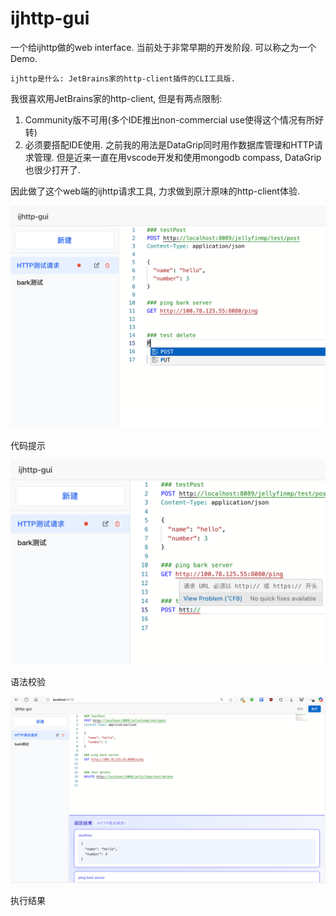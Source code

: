 # ijhttp-gui

一个给ijhttp做的web interface. 当前处于非常早期的开发阶段. 可以称之为一个Demo.

    ijhttp是什么: JetBrains家的http-client插件的CLI工具版.

我很喜欢用JetBrains家的http-client, 但是有两点限制: 

1. Community版不可用(多个IDE推出non-commercial use使得这个情况有所好转)
2. 必须要搭配IDE使用. 之前我的用法是DataGrip同时用作数据库管理和HTTP请求管理. 但是近来一直在用vscode开发和使用mongodb compass, DataGrip也很少打开了.

因此做了这个web端的ijhttp请求工具, 力求做到原汁原味的http-client体验.

![代码提示](./img/代码提示.png)

代码提示

![语法校验](./img/语法校验.png)

语法校验

![执行效果](./img/执行效果.png)

执行结果
